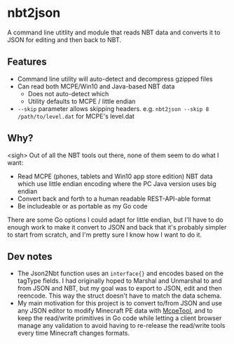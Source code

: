 # nbt2json

A command line utitlity and module that reads NBT data and converts it to JSON for editing and then back to NBT.

## Features

- Command line utility will auto-detect and decompress gzipped files
- Can read both MCPE/Win10 and Java-based NBT data
    - Does not auto-detect which
    - Utility defaults to MCPE / little endian
- `--skip` parameter allows skipping headers. e.g. `nbt2json --skip 8 /path/to/level.dat` for MCPE's level.dat

## Why?

\<sigh\> Out of all the NBT tools out there, none of them seem to do what I want:

- Read MCPE (phones, tablets and Win10 app store edition) NBT data which use little endian encoding where the PC Java version uses big endian
- Convert back and forth to a human readable REST-API-able format
- Be includeable or as portable as my Go code

There are some Go options I could adapt for little endian, but I'll have to do enough work to make it convert to JSON and back that it's probably simpler to start from scratch, and I'm pretty sure I know how I want to do it.

## Dev notes

- The Json2Nbt function uses an `interface{}` and encodes based on the tagType fields. I had originally hoped to Marshal and Unmarshal to and from JSON and NBT, but my goal was to export to JSON, edit and then reencode. This way the struct doesn't have to match the data schema.
- My main motivation for this project is to convert to/from JSON and use any JSON editor to modify Minecraft PE data with [McpeTool](https://github.com/midnightfreddie/McpeTool), and to keep the read/write primitives in Go code while letting a client browser manage any validation to avoid having to re-release the read/write tools every time Minecraft changes formats.